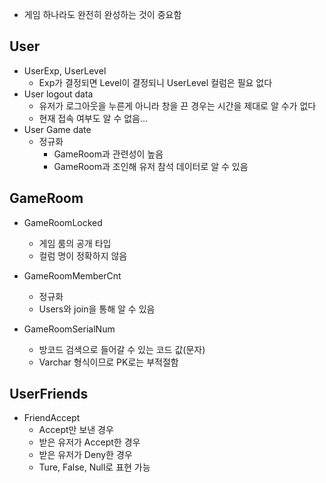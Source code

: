 + 게임 하나라도 완전히 완성하는 것이 중요함



## User

- UserExp, UserLevel
  - Exp가 결정되면 Level이 결정되니 UserLevel 컬럼은 필요 없다
- User logout data
  - 유저가 로그아웃을 누른게 아니라 창을 끈 경우는 시간을 제대로 알 수가 없다
  - 현재 접속 여부도 알 수 없음...
- User Game date
  - 정규화
    - GameRoom과 관련성이 높음
    - GameRoom과 조인해 유저 참석 데이터로 알 수 있음



## GameRoom

- GameRoomLocked
  - 게임 룸의 공개 타입
  - 컬럼 명이 정확하지 않음
- GameRoomMemberCnt
  - 정규화
  - Users와 join을 통해 알 수 있음

- GameRoomSerialNum
  - 방코드 검색으로 들어갈 수 있는 코드 값(문자)
  - Varchar 형식이므로 PK로는 부적절함



## UserFriends

- FriendAccept
  - Accept만 보낸 경우
  - 받은 유저가 Accept한 경우
  - 받은 유저가 Deny한 경우
  - Ture, False, Null로 표현 가능

